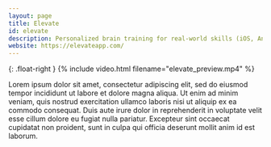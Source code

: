 ```yaml
---
layout: page
title: Elevate
id: elevate
description: Personalized brain training for real-world skills (iOS, Android). Winner of Apple's App of the Year.
website: https://elevateapp.com/
---
```


{: .float-right }
{% include video.html filename="elevate_preview.mp4" %}

Lorem ipsum dolor sit amet, consectetur adipiscing elit, sed do eiusmod tempor incididunt ut labore et dolore magna aliqua. Ut enim ad minim veniam, quis nostrud exercitation ullamco laboris nisi ut aliquip ex ea commodo consequat. Duis aute irure dolor in reprehenderit in voluptate velit esse cillum dolore eu fugiat nulla pariatur. Excepteur sint occaecat cupidatat non proident, sunt in culpa qui officia deserunt mollit anim id est laborum.
